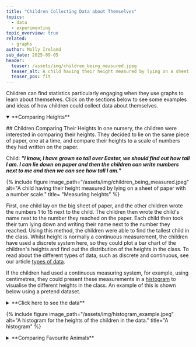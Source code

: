 ```yaml
---
title: "Children Collecting Data about Themselves"
topics: 
  - data
  - experimenting
topic_overview: true
related: 
  - graphs
author: Molly Ireland
sub_date: 2025-09-05
header:
  teaser: /assets/img/children_being_measured.jpeg
  teaser_alt: A child having their height measured by lying on a sheet of paper with a number scale.
  teaser_pos: fit
---
```

Children can find statistics particularly engaging when they use graphs to learn about themselves. Click on the sections below to see some examples and ideas of how children could collect data about themselves. 

<details open markdown ="1">
<summary markdown="span">**Comparing Heights**</summary>
<p></p>
## Children Comparing Their Heights
In one nursery, the children were interested in comparing their heights. They decided to lie on the same piece of paper, one at a time, and compare their heights to a scale of numbers they had written on the paper. 

Child: ***"I know, I have grown so tall over Easter, we should find out how tall I am. I can lie down on paper and then the children can write numbers next to me and then we can see how tall I am."***

{% include figure image_path="/assets/img/children_being_measured.jpeg" alt="A child having their height measured by lying on a sheet of paper with a number scale." title= "Measuring heights" %}

First, one child lay on the big sheet of paper, and the other children wrote the numbers 1 to 15 next to the child. The children then wrote the child's name next to the number they reached on the paper. Each child then took their turn lying down and writing their name next to the number they reached. Using this method, the children were able to find the tallest child in the class. Whilst height is normally a continuous measurement, the children have used a discrete system here, so they could plot a bar chart of the children's heights and find out the distribution of the heights in the class. To read about the different types of data, such as discrete and continuous, see our article [types of data]({{site.baseulr}}/articles/types_of_data).

If the children had used a continuous measuring system, for example, using centimetres, they could present these measurements in a [histogram]({{site.baseulr}}/articles/types_of_graphs/#histograms) to visualise the different heights in the class. An example of this is shown below using a pretend dataset.

<details markdown ="1">
<summary markdown="span">**Click here to see the data**</summary>

### Data of a pretend sample of students:

| Child | Height (cm)  |
|-------|--------------|
| 1     | 106.3        |
| 2     | 99.1         | 
| 3     | 106.7        | 
| 4     | 109.5        | 
| 5     | 95.8         | 
| 6     | 104.4        | 
| 7     | 108.9        | 
| 8     | 109.3        | 
| 9     | 99.4         | 
| 10    | 102.2        | 
| 11    | 105.5        |
| 12    | 106.9        | 
| 13    | 109.5        | 
| 14    | 100.7        | 
| 15    | 95.1         | 
| 16    | 104.4        | 
| 17    | 105.3        |
| 18    | 95.9         |
| 19    | 109.9        | 
| 20    | 94.2         |

</details>
<p></p>

{% include figure image_path="/assets/img/histogram_example.jpeg" alt="A histogram for the heights of the children in the data." title="A histogram" %}

</details>
<p></p>

<details markdown ="1">
<summary markdown="span">**Comparing Favourite Animals**</summary>
<p></p>

## Children Comparing Their Favourite Animals

The children could collect some data about their interests or preferences. One idea could be for them to all write down their favourite animal and produce graphs to see what trends there are in the class. It might be a good idea to let the children choose from a limited selection of animals so that there aren't too many categories. Some pretend data is shown below, along with some plots that the children could make and discuss. These examples and more are discussed in more detail in our article on [types of graphs]({{site.baseulr}}/articles/types_of_graphs/).

<details markdown ="1">
<summary markdown="span">**Click here to see the data**</summary>

### Data of a pretend sample of students:

| Child | Favorite Animal    |
|-------|--------------------|
| 1     | dog                |
| 2     | cat                |
| 3     | hamster            |
| 4     | dog                |
| 5     | cat                |
| 6     | dog                |
| 7     | dog                |
| 8     | cat                |
| 9     | hamster            |
| 10    | dog                | 
| 11    | cat                | 
| 12    | dog                | 
| 13    | hamster            |
| 14    | cat                |
| 15    | dog                | 
| 16    | hamster            | 
| 17    | dog                |
| 18    | cat                |
| 19    | dog                | 
| 20    | dog                |

</details>
<p></p>

The children could use a [pie chart]({{site.baseulr}}/articles/types_of_graphs/#pie-charts), a [bar chart]({{site.baseulr}}/articles/types_of_graphs/#bar-charts) or a [pictograph]({{site.baseulr}}/articles/types_of_graphs/#pictographs) to visualise how popular each type of animal was in the class. Examples of these are shown below.

{% include figure image_path="/assets/img/pie_chart_example.jpeg" alt="A pie chart for the favourite animals of the children in the data." title="A pie chart" %}
{% include figure image_path="/assets/img/bar_chart_example.jpeg" alt="A bar chart for the favourite animals of the children in the data." title="A bar chart" %}
{% include figure image_path="/assets/img/pictograph_example.jpeg" alt="A pictograph for the favourite animals of the children in the data." title="A pictograph" %}

</details>
<p></p>


